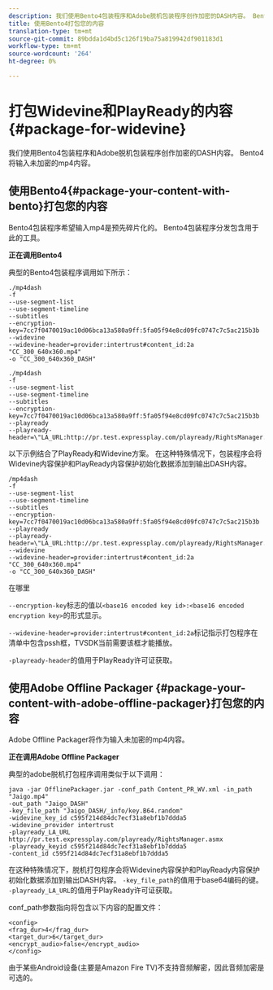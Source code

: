 ```yaml
---
description: 我们使用Bento4包装程序和Adobe脱机包装程序创作加密的DASH内容。 Bento4将输入未加密的mp4内容。
title: 使用Bento4打包您的内容
translation-type: tm+mt
source-git-commit: 89bdda1d4bd5c126f19ba75a819942df901183d1
workflow-type: tm+mt
source-wordcount: '264'
ht-degree: 0%

---
```



# 打包Widevine和PlayReady的内容{#package-for-widevine}

我们使用Bento4包装程序和Adobe脱机包装程序创作加密的DASH内容。 Bento4将输入未加密的mp4内容。

## 使用Bento4{#package-your-content-with-bento}打包您的内容

Bento4包装程序希望输入mp4是预先碎片化的。 Bento4包装程序分发包含用于此的工具。

**正在调用Bento4**

典型的Bento4包装程序调用如下所示：

```
./mp4dash
-f
--use-segment-list
--use-segment-timeline
--subtitles
--encryption-key=7cc7f0470019ac10d06bca13a580a9ff:5fa05f94e8cd09fc0747c7c5ac215b3b
--widevine
--widevine-header=provider:intertrust#content_id:2a "CC_300_640x360.mp4"
-o "CC_300_640x360_DASH"
```

```
./mp4dash
-f
--use-segment-list
--use-segment-timeline
--subtitles
--encryption-key=7cc7f0470019ac10d06bca13a580a9ff:5fa05f94e8cd09fc0747c7c5ac215b3b
--playready
--playready-header=\"LA_URL:http://pr.test.expressplay.com/playready/RightsManager.asmx\"
```

以下示例结合了PlayReady和Widevine方案。 在这种特殊情况下，包装程序会将Widevine内容保护和PlayReady内容保护初始化数据添加到输出DASH内容。

```
/mp4dash
-f
--use-segment-list
--use-segment-timeline
--subtitles
--encryption-key=7cc7f0470019ac10d06bca13a580a9ff:5fa05f94e8cd09fc0747c7c5ac215b3b
--playready
--playready-header=\"LA_URL:http://pr.test.expressplay.com/playready/RightsManager.asmx\"
--widevine
--widevine-header=provider:intertrust#content_id:2a "CC_300_640x360.mp4"
-o "CC_300_640x360_DASH"
```

在哪里

`--encryption-key`标志的值以`<base16 encoded key id>:<base16 encoded encryption key>`的形式显示。

`--widevine-header=provider:intertrust#content_id:2a`标记指示打包程序在清单中包含pssh框，TVSDK当前需要该框才能播放。

`-playready-header`的值用于PlayReady许可证获取。

## 使用Adobe Offline Packager {#package-your-content-with-adobe-offline-packager}打包您的内容

Adobe Offline Packager将作为输入未加密的mp4内容。

**正在调用Adobe Offline Packager**

典型的adobe脱机打包程序调用类似于以下调用：

```
java -jar OfflinePackager.jar -conf_path Content_PR_WV.xml -in_path "Jaigo.mp4"
-out_path "Jaigo_DASH"
-key_file_path "Jaigo_DASH/_info/key.B64.random"
-widevine_key_id c595f214d84dc7ecf31a8ebf1b7ddda5
-widevine_provider intertrust
-playready_LA_URL
http://pr.test.expressplay.com/playready/RightsManager.asmx
-playready_keyid c595f214d84dc7ecf31a8ebf1b7ddda5
-content_id c595f214d84dc7ecf31a8ebf1b7ddda5
```

在这种特殊情况下，脱机打包程序会将Widevine内容保护和PlayReady内容保护初始化数据添加到输出DASH内容。 `-key_file_path`的值用于base64编码的键。 `-playready_LA_URL`的值用于PlayReady许可证获取。

conf_path参数指向将包含以下内容的配置文件：

```
<config>
<frag_dur>4</frag_dur>
<target_dur>6</target_dur>
<encrypt_audio>false</encrypt_audio>
</config>
```

由于某些Android设备(主要是Amazon Fire TV)不支持音频解密，因此音频加密是可选的。
